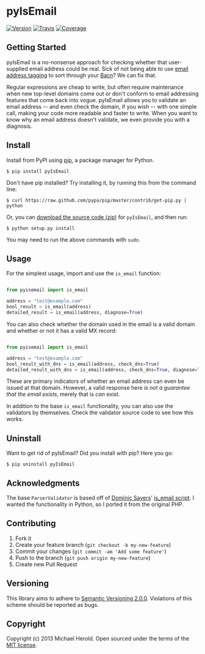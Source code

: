 # pyIsEmail

[![Version](https://pypip.in/v/pyIsEmail/badge.png)][crate]
[![Travis](https://travis-ci.org/michaelherold/pyIsEmail.png?branch=master)][travis]
[![Coverage](https://coveralls.io/repos/michaelherold/pyIsEmail/badge.png?branch=master)][coveralls]

[crate]: https://crate.io/package/pyIsEmail
[travis]: http://travis-ci.org/michaelherold/pyIsEmail
[coveralls]: https://coveralls.io/r/michaelherold/pyIsEmail

## Getting Started

pyIsEmail is a no-nonsense approach for checking whether that user-supplied
email address could be real. Sick of not being able to use
[email address tagging][tagging] to sort through your [Bacn][bacn]? We can fix
that.

Regular expressions are cheap to write, but often require maintenance when new
top-level domains come out or don't conform to email addressing features that
come back into vogue. pyIsEmail allows you to validate an email address -- and
even check the domain, if you wish -- with one simple call, making your code
more readable and faster to write. When you want to know why an email address
doesn't validate, we even provide you with a diagnosis.

[tagging]: http://en.wikipedia.org/wiki/Email_address#Address_tags
[bacn]: http://en.wikipedia.org/wiki/Bacn

## Install

Install from PyPI using [pip], a package manager for Python.

    $ pip install pyIsEmail

Don't have pip installed? Try installing it, by running this from the command
line:

    $ curl https://raw.github.com/pypa/pip/master/contrib/get-pip.py | python

Or, you can [download the source code (zip)][zipball] for ``pyIsEmail``, and
then run:

    $ python setup.py install

You may need to run the above commands with ``sudo``.

[pip]: http://www.pip-installer.org/en/latest/
[zipball]: https://github.com/michaelherold/pyIsEmail/zipball/develop

## Usage

For the simplest usage, import and use the ``is_email`` function:

```python

from pyisemail import is_email

address = "test@example.com"
bool_result = is_email(address)
detailed_result = is_email(address, diagnose=True)
```

You can also check whether the domain used in the email is a valid domain and
whether or not it has a valid MX record:

```python

from pyisemail import is_email

address = "test@example.com"
bool_result_with_dns = is_email(address, check_dns=True)
detailed_result_with_dns = is_email(address, check_dns=True, diagnose=True)
```

These are primary indicators of whether an email address can even be issued at
that domain. However, a valid response here *is not a guarantee that the email
exists*, merely that is *can* exist.

In addition to the base ``is_email`` functionality, you can also use the
validators by themselves. Check the validator source code to see how this works.

## Uninstall

Want to get rid of pyIsEmail? Did you install with pip? Here you go:

    $ pip uninstall pyIsEmail

## Acknowledgments

The base ``ParserValidator`` is based off of [Dominic Sayers][dominic]'
[is_email script][is_email]. I wanted the functionality in Python, so I ported
it from the original PHP.

[dominic]: https://github.com/dominicsayers
[is_email]: https://github.com/dominicsayers/isemail

## Contributing

1. Fork it
2. Create your feature branch (``git checkout -b my-new-feature``)
3. Commit your changes (``git commit -am 'Add some feature'``)
4. Push to the branch (``git push origin my-new-feature``)
5. Create new Pull Request

## Versioning

This library aims to adhere to [Semantic Versioning 2.0.0][semver]. Violations
of this scheme should be reported as bugs.

[semver]: http://semver.org/

## Copyright

Copyright (c) 2013 Michael Herold. Open sourced under the terms of the
[MIT license][license].

[license]: http://opensource.org/licenses/MIT